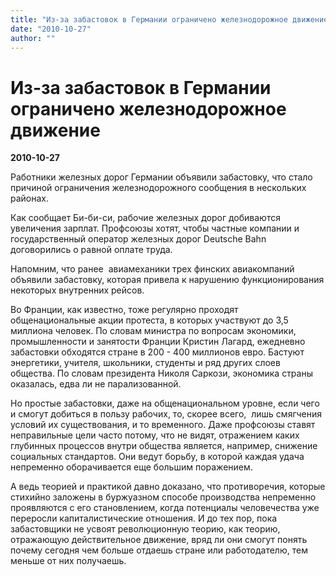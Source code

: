```yaml
---
title: "Из-за забастовок в Германии ограничено железнодорожное движение"
date: "2010-10-27"
author: ""
---
```


# Из-за забастовок в Германии ограничено железнодорожное движение

**2010-10-27** 

Работники железных дорог Германии объявили забастовку, что стало причиной ограничения железнодорожного сообщения в нескольких районах.



Как сообщает Би-би-си, рабочие железных дорог добиваются увеличения зарплат. Профсоюзы хотят, чтобы частные компании и государственный оператор железных дорог Deutsche Bahn договорились о равной оплате труда.



Напомним, что ранее  авиамеханики трех финских авиакомпаний объявили забастовку, которая привела к нарушению функционирования некоторых внутренних рейсов.



Во Франции, как известно, тоже регулярно проходят общенациональные акции протеста, в которых участвуют до 3,5 миллиона человек. По словам министра по вопросам экономики, промышленности и занятости Франции Кристин Лагард, ежедневно забастовки обходятся стране в 200 - 400 миллионов евро. Бастуют энергетики, учителя, школьники, студенты и ряд других слоев общества. По словам президента Николя Саркози, экономика страны оказалась, едва ли не парализованной.



Но простые забастовки, даже на общенациональном уровне, если чего и смогут добиться в пользу рабочих, то, скорее всего,  лишь смягчения условий их существования, и то временного. Даже профсоюзы ставят неправильные цели часто потому, что не видят, отражением каких глубинных процессов внутри общества является, например, снижение социальных стандартов. Они ведут борьбу, в которой каждая удача непременно оборачивается еще большим поражением. 



А ведь теорией и практикой давно доказано, что противоречия, которые стихийно заложены в буржуазном способе производства непременно проявляются с его становлением, когда потенциалы человечества уже переросли капиталистические отношения. И до тех пор, пока забастовщики не усвоят революционную теорию, как теорию, отражающую действительное движение, вряд ли они смогут понять почему сегодня чем больше отдаешь стране или работодателю, тем меньше от них получаешь.